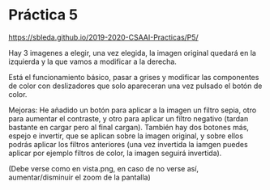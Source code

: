 # Práctica 5

https://sbleda.github.io/2019-2020-CSAAI-Practicas/P5/

Hay 3 imagenes a elegir, una vez elegida, la imagen original quedará en la izquierda y la que vamos a modificar a la derecha.

Está el funcionamiento básico, pasar a grises y modificar las componentes de color con deslizadores que solo apareceran una vez pulsado el botón de color.

Mejoras:
He añadido un botón para aplicar a la imagen un filtro sepia, otro para aumentar el contraste, y otro para aplicar un filtro negativo (tardan bastante en cargar pero al final cargan).
También hay dos botones más, espejo e invertir, que se aplican sobre la imagen original, y sobre ellos podrás aplicar los filtros anteriores (una vez invertida la iamgen puedes aplicar por ejemplo filtros de color, la imagen seguirá invertida).

(Debe verse como en vista.png, en caso de no verse así, aumentar/disminuir el zoom de la pantalla)
